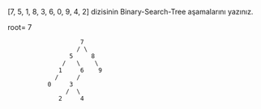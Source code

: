 [7, 5, 1, 8, 3, 6, 0, 9, 4, 2] dizisinin Binary-Search-Tree aşamalarını yazınız.

root= 7 


                        7
                       / \
                     5     8 
                   /   \    \
                  1     6    9
                 /     /
               0     3
                    /  \
                  2     4 

